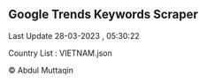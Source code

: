 

## Google Trends Keywords Scraper 
 
Last Update 28-03-2023 , 05:30:22

Country List :
VIETNAM.json



© Abdul Muttaqin 
